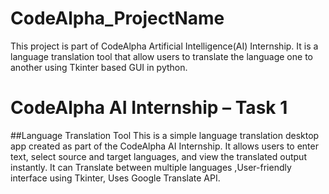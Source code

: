 # CodeAlpha_ProjectName
This project is part of CodeAlpha Artificial Intelligence(AI) Internship. It is a language translation tool that allow users to translate the language one to another using Tkinter based GUI in python.
# CodeAlpha AI Internship – Task 1

##Language Translation Tool
This is a simple language translation desktop app created as part of the CodeAlpha AI Internship. It allows users to enter text, select source and target languages, and view the translated output instantly. It can Translate between multiple languages ,User-friendly interface using Tkinter, Uses Google Translate API.
